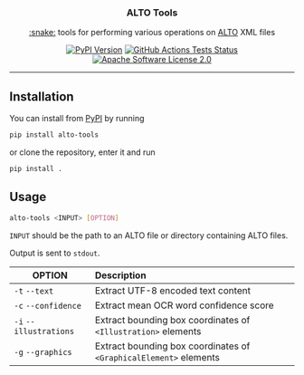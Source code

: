 <h3 align="center">ALTO Tools</h3>
<p align="center">
  <a href="https://www.python.org/">:snake:</a> tools for performing various operations on <a href="http://www.loc.gov/standards/alto/">ALTO</a> XML files
</p>
<p align="center">
  <a href="https://pypi.org/project/alto-tools/"><img src="https://img.shields.io/pypi/v/alto-tools.svg" title="PyPI Version"></a>
  <a href="https://github.com/cneud/alto-tools/actions/workflows/tests.yml"><img src="https://github.com/cneud/alto-tools/actions/workflows/tests.yml/badge.svg" title="GitHub Actions Tests Status"></a>
  <a href="https://opensource.org/license/apache-2-0/"><img src="https://img.shields.io/github/license/cneud/alto-tools" title="Apache Software License 2.0"></a>
</p>

---

## Installation

You can install from [PyPI](https://pypi.org/project/alto-tools/) by running

```bash
pip install alto-tools
```

or clone the repository, enter it and run

```bash
pip install .
```

## Usage

```bash
alto-tools <INPUT> [OPTION] 
```

`INPUT` should be the path to an ALTO file or directory containing ALTO files.

Output is sent to `stdout`.

| OPTION | Description |
|--------|:------------|
| `-t` `--text`  | Extract UTF-8 encoded text content |
| `-c` `--confidence`  | Extract mean OCR word confidence score |
| `-i` `--illustrations`  | Extract bounding box coordinates of `<Illustration>` elements |
| `-g` `--graphics`  | Extract bounding box coordinates of `<GraphicalElement>` elements |
